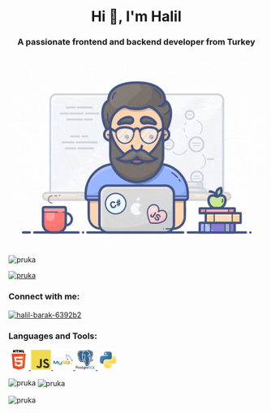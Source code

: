 <h1 align="center">Hi 👋, I'm Halil</h1>
<h3 align="center">A passionate frontend and backend developer from Turkey</h3>

<p align="center"> <img src="https://raw.githubusercontent.com/itsferdiardiansa/itsferdiardiansa/master/icons/developer.gif" /> </p>

<p align="left"> <img src="https://komarev.com/ghpvc/?username=pruka&label=Profile%20views&color=0e75b6&style=flat" alt="pruka" /> </p>

<p align="left"> <a href="https://github.com/ryo-ma/github-profile-trophy"><img src="https://github-profile-trophy.vercel.app/?username=pruka" alt="pruka" /></a> </p>

<h3 align="left">Connect with me:</h3>
<p align="left">
<a href="https://linkedin.com/in/halil-barak-6392b221b" target="blank"><img align="center" src="https://raw.githubusercontent.com/rahuldkjain/github-profile-readme-generator/master/src/images/icons/Social/linked-in-alt.svg" alt="halil-barak-6392b2" height="30" width="40" /></a>
</p>

<h3 align="left">Languages and Tools:</h3>
<p align="left"> <a href="https://www.w3.org/html/" target="_blank" rel="noreferrer"> <img src="https://raw.githubusercontent.com/devicons/devicon/master/icons/html5/html5-original-wordmark.svg" alt="html5" width="40" height="40"/> </a> <a href="https://developer.mozilla.org/en-US/docs/Web/JavaScript" target="_blank" rel="noreferrer"> <img src="https://raw.githubusercontent.com/devicons/devicon/master/icons/javascript/javascript-original.svg" alt="javascript" width="40" height="40"/> </a> <a href="https://www.mysql.com/" target="_blank" rel="noreferrer"> <img src="https://raw.githubusercontent.com/devicons/devicon/master/icons/mysql/mysql-original-wordmark.svg" alt="mysql" width="40" height="40"/> </a> <a href="https://www.postgresql.org" target="_blank" rel="noreferrer"> <img src="https://raw.githubusercontent.com/devicons/devicon/master/icons/postgresql/postgresql-original-wordmark.svg" alt="postgresql" width="40" height="40"/> </a> <a href="https://www.python.org" target="_blank" rel="noreferrer"> <img src="https://raw.githubusercontent.com/devicons/devicon/master/icons/python/python-original.svg" alt="python" width="40" height="40"/> </a> </p>

<p><img align="left" src="https://github-readme-stats.vercel.app/api/top-langs?username=pruka&show_icons=true&locale=en&layout=compact" alt="pruka" /></p>

<p>&nbsp;<img align="center" src="https://github-readme-stats.vercel.app/api?username=pruka&show_icons=true&locale=en" alt="pruka" /></p>

<p><img align="center" src="https://github-readme-streak-stats.herokuapp.com/?user=pruka&" alt="pruka" /></p>
